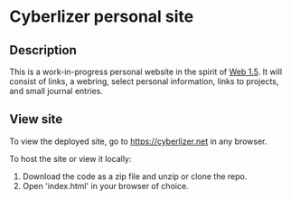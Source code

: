 # Cyberlizer personal site

## Description

This is a work-in-progress personal website in the spirit of [Web 1.5](https://cjthex.com/what-is-to-be-done/). It will consist of links, a webring, select personal information, links to projects, and small journal entries.

## View site

To view the deployed site, go to https://cyberlizer.net in any browser.

To host the site or view it locally:

1. Download the code as a zip file and unzip or clone the repo.
2. Open 'index.html' in your browser of choice.